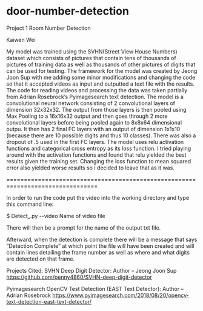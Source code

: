 # door-number-detection
Project 1 Room Number Detection

Kaiwen Wei

My model was trained using the SVHN(Street View House Numbers) dataset which consists of pictures that contain tens of thousands of pictures 
of training data as well as thousands of other pictures of digits that can be used for testing. 
The framework for the model was created by Jeong Joon Sup with me adding some minor modifications and changing the code so that it accepted videos
as input and outputted a text file with the results. 
The code for reading videos and processing the data was taken partially from Adrian Rosebrock’s Pyimagesearch text detection.
The model is a convolutional neural network consisting of 2 convolutional layers of dimension 32x32x32.
The output from those layers is then pooled using Max Pooling to a 16x16x32 output and then goes through 2 more convolutional layers before 
being pooled again to 8x8x64 dimensional outpu. 
It then has 2 final FC layers with an output of dimension 1x1x10 (because there are 10 possible digits and thus 10 classes).
There was also a dropout of .5 used in the first FC layers. The model uses relu activation functions and categorical cross entropy as its loss function.
I tried playing around with the activation functions and found that relu yielded the best results given the training set. 
Changing the loss function to mean squared error also yielded worse results so I decided to leave that as it was. 

================================================================================

In order to run the code put the video into the working directory and type this command line: 

$ Detect_.py  --video Name of video file

There will then be a prompt for the name of the output txt file.

Afterward, when the detection is complete there will be a message that says “Detection Complete” at which point the file 
will have been created and will contain lines detailing the frame number as well as where and what digits are detected on that frame. 


Projects Cited:
SVHN Deep Digit Detector: Author – Jeong Joon Sup
https://github.com/penny4860/SVHN-deep-digit-detector

Pyimagesearch OpenCV Test Detection (EAST Text Detector): Author – Adrian Rosebrock
https://www.pyimagesearch.com/2018/08/20/opencv-text-detection-east-text-detector/
